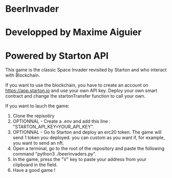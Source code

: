 # BeerInvader
# Developped by Maxime Aiguier
# Powered by Starton API

This game is the classic Space Invader revisited by Starton and who interact with Blockchain.

If you want to use the blockchain, you have to create an account on https://app.starton.io and use your own API key.
Deploy your own smart contract and change the startonTransfer function to call your own.

If you want to lauch the game:

1. Clone the repisotiry
2. OPTIONNAL - Create a .env and add this line : "STARTON_API_KEY=YOUR_API_KEY".
3. OPTIONNAL - Go to Starton and deploy an erc20 token. The game will send 1 token you deployed. you can custom as you want if,
for example, you want to send an nft.
4. Open a terminal, go to the root of the repository and paste the following command "python3 ./beerinvaders.py".
5. In the game, press the "V" key to paste your address from your clipboard in the field.
6. Have a good game !
